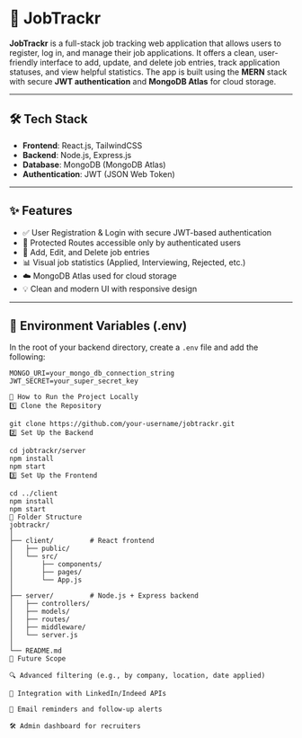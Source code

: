 # 📌 JobTrackr

**JobTrackr** is a full-stack job tracking web application that allows users to register, log in, and manage their job applications. It offers a clean, user-friendly interface to add, update, and delete job entries, track application statuses, and view helpful statistics. The app is built using the **MERN** stack with secure **JWT authentication** and **MongoDB Atlas** for cloud storage.

---

## 🛠️ Tech Stack

- **Frontend**: React.js, TailwindCSS  
- **Backend**: Node.js, Express.js  
- **Database**: MongoDB (MongoDB Atlas)  
- **Authentication**: JWT (JSON Web Token)  

---

## ✨ Features

- ✅ User Registration & Login with secure JWT-based authentication  
- 🔐 Protected Routes accessible only by authenticated users  
- 📝 Add, Edit, and Delete job entries  
- 📊 Visual job statistics (Applied, Interviewing, Rejected, etc.)  
- ☁️ MongoDB Atlas used for cloud storage  
- 💡 Clean and modern UI with responsive design  

---

## 🔐 Environment Variables (.env)

In the root of your backend directory, create a `.env` file and add the following:

```env
MONGO_URI=your_mongo_db_connection_string
JWT_SECRET=your_super_secret_key

🚀 How to Run the Project Locally
1️⃣ Clone the Repository

git clone https://github.com/your-username/jobtrackr.git
2️⃣ Set Up the Backend

cd jobtrackr/server
npm install
npm start
3️⃣ Set Up the Frontend

cd ../client
npm install
npm start
📌 Folder Structure
jobtrackr/
│
├── client/         # React frontend
│   ├── public/
│   └── src/
│       ├── components/
│       ├── pages/
│       └── App.js
│
├── server/         # Node.js + Express backend
│   ├── controllers/
│   ├── models/
│   ├── routes/
│   ├── middleware/
│   └── server.js
│
└── README.md
🧠 Future Scope

🔍 Advanced filtering (e.g., by company, location, date applied)

🤝 Integration with LinkedIn/Indeed APIs

📧 Email reminders and follow-up alerts

🛠️ Admin dashboard for recruiters

